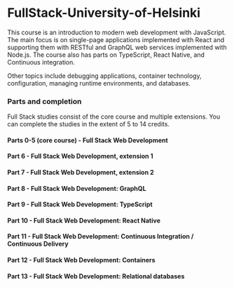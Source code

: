 # FullStack-University-of-Helsinki

This course is an introduction to modern web development with JavaScript. The main focus is on single-page applications implemented with React and supporting them with RESTful and GraphQL web services implemented with Node.js. The course also has parts on TypeScript, React Native, and Continuous integration.

Other topics include debugging applications, container technology, configuration, managing runtime environments, and databases.
### Parts and completion
Full Stack studies consist of the core course and multiple extensions. You can complete the studies in the extent of 5 to 14 credits.

#### Parts 0-5 (core course) - Full Stack Web Development
#### Part 6 - Full Stack Web Development, extension 1 
#### Part 7 - Full Stack Web Development, extension 2
#### Part 8 - Full Stack Web Development: GraphQL 
#### Part 9 - Full Stack Web Development: TypeScript 
#### Part 10 - Full Stack Web Development: React Native 
#### Part 11 - Full Stack Web Development: Continuous Integration / Continuous Delivery 
#### Part 12 - Full Stack Web Development: Containers 
#### Part 13 - Full Stack Web Development: Relational databases